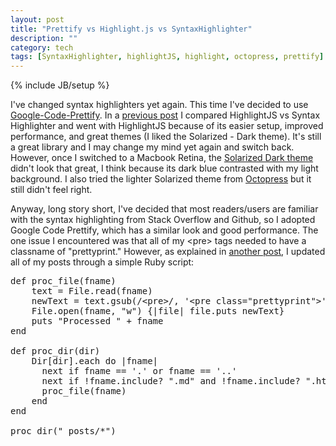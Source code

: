 ```yaml
---
layout: post
title: "Prettify vs Highlight.js vs SyntaxHighlighter"
description: ""
category: tech
tags: [SyntaxHighlighter, highlightJS, highlight, octopress, prettify]
---
```

{% include JB/setup %}

I've changed syntax highlighters yet again. This time I've decided to use [Google-Code-Prettify](https://code.google.com/p/google-code-prettify/).
In a [previous post](/tech/2013/06/23/highlightjs-vs-syntaxhighlighter/) I compared HighlightJS vs Syntax Highlighter
and went with HighlightJS because of its easier setup, improved performance, and great themes (I liked the Solarized - Dark theme).
It's still a great library and I may change my mind yet again and switch back. However, once I switched
to a Macbook Retina, the [Solarized Dark theme](http://design4.minh.io/tech/2013/06/23/highlightjs-vs-syntaxhighlighter/) didn't look that great, I think because its dark blue contrasted
with my light background. I also tried the lighter Solarized theme from [Octopress](http://octopress.org/docs/plugins/codeblock/)
but it still didn't feel right.

Anyway, long story short, I've decided that most readers/users are familiar with the syntax highlighting from Stack
Overflow and Github, so I adopted Google Code Prettify, which has a similar look and good performance. The one issue
I encountered was that all of my &lt;pre&gt; tags needed to have a classname of "prettyprint." However, as explained
in [another post](/tech/2014/01/29/regex-and-scripting-ftw/), I updated all of my posts through a simple Ruby script:

<pre class="prettyprint">
def proc_file(fname)
	text = File.read(fname)
	newText = text.gsub(/&lt;pre&gt;/, '&lt;pre class="prettyprint"&gt;')
	File.open(fname, "w") {|file| file.puts newText}
	puts "Processed " + fname
end

def proc_dir(dir)
	Dir[dir].each do |fname|
	  next if fname == '.' or fname == '..'
	  next if !fname.include? ".md" and !fname.include? ".html"
	  proc_file(fname)
	end
end

proc_dir("_posts/*")
</pre>

